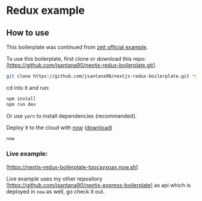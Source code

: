 
# Redux example

## How to use

This boilerplate was continued from [zeit official example](https://github.com/zeit/next.js/tree/master/examples/with-redux).

To use this boilerplate, first clone or download this repo: [https://github.com/jsantana90/nextjs-redux-boilerplate.git].

```bash
git clone https://github.com/jsantana90/nextjs-redux-boilerplate.git *your-project-name*
```

cd into it and run:

```bash
npm install
npm run dev
```

Or use `yarn` to install dependencies (recommended).

Deploy it to the cloud with [now](https://zeit.co/now) ([download](https://zeit.co/download))

```bash
now
```

### Live example:

[https://nextjs-redux-boilerplate-toocsyxoax.now.sh]

Live example uses my other repository [https://github.com/jsantana90/nextjs-express-boilerplate] as api which is deployed in `now` as well, go check it out.
